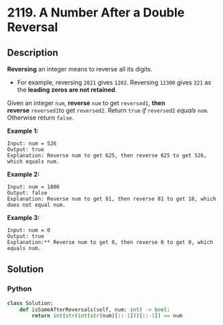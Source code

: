 # 2119. A Number After a Double Reversal

## Description
**Reversing** an integer means to reverse all its digits.

-   For example, reversing `2021` gives `1202`. Reversing `12300` gives `321` as the **leading zeros are not retained**.

Given an integer `num`, **reverse** `num` to get `reversed1`, **then reverse** `reversed1`to get `reversed2`. Return `true` *if* `reversed2` *equals* `num`. Otherwise return `false`.

**Example 1:**
```
Input: num = 526
Output: true
Explanation: Reverse num to get 625, then reverse 625 to get 526, which equals num.
```

**Example 2:**
```
Input: num = 1800
Output: false
Explanation: Reverse num to get 81, then reverse 81 to get 18, which does not equal num.
```

**Example 3:**
```
Input: num = 0
Output: true
Explanation:** Reverse num to get 0, then reverse 0 to get 0, which equals num.
```


## Solution

### Python
```python
class Solution:
    def isSameAfterReversals(self, num: int) -> bool:
        return int(str(int(str(num)[::-1]))[::-1]) == num
```
